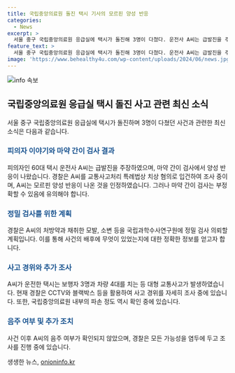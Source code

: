 ```yaml
---
title: 국립중앙의료원 돌진 택시 기사의 모르핀 양성 반응
categories:
  - News
excerpt: >
  서울 중구 국립중앙의료원 응급실에 택시가 돌진해 3명이 다쳤다. 운전사 A씨는 급발진을 주장하며 마약 간이 검사에서 양성 반응이 나왔다. 경찰은 A씨를 치상 혐의로 입건했고, 정밀 검사를 위해 국립과학수사연구원에 채취물을 의뢰할 예정이다. A씨의 택시는 응급실 벽면을 크게 파손시키며 사고를 일으켰고, 경찰은 CCTV와 블랙박스 등을 토대로 사고 경위를 조사 중이다.
feature_text: >
  서울 중구 국립중앙의료원 응급실에 택시가 돌진해 3명이 다쳤다. 운전사 A씨는 급발진을 주장하며 마약 간이 검사에서 양성 반응이 나왔다. 경찰은 A씨를 치상 혐의로 입건했고, 정밀 검사를 위해 국립과학수사연구원에 채취물을 의뢰할 예정이다. A씨의 택시는 응급실 벽면을 크게 파손시키며 사고를 일으켰고, 경찰은 CCTV와 블랙박스 등을 토대로 사고 경위를 조사 중이다.
image: 'https://www.behealthy4u.com/wp-content/uploads/2024/06/news.jpg'
---
```


<p><img src="https://www.behealthy4u.com/wp-content/uploads/2024/06/news.jpg" alt="info 속보" /></p>

<h2 data-ke-size="size26">국립중앙의료원 응급실 택시 돌진 사고 관련 최신 소식</h2>

<p data-ke-size="size16">서울 중구 국립중앙의료원 응급실에 택시가 돌진하며 3명이 다쳤던 사건과 관련한 최신 소식은 다음과 같습니다.</p>

<h3><b><span style="color: #1a5490;">피의자 이야기와 마약 간이 검사 결과</span></b></h3>

<p data-ke-size="size16">피의자인 60대 택시 운전사 A씨는 급발진을 주장하였으며, 마약 간이 검사에서 양성 반응이 나왔습니다. 경찰은 A씨를 교통사고처리 특례법상 치상 혐의로 입건하여 조사 중이며, A씨는 모르핀 양성 반응이 나온 것을 인정하였습니다. 그러나 마약 간이 검사는 부정확할 수 있음에 유의해야 합니다.</p>

<h3><b><span style="color: #1a5490;">정밀 검사를 위한 계획</span></b></h3>

<p data-ke-size="size16">경찰은 A씨의 처방약과 채취한 모발, 소변 등을 국립과학수사연구원에 정밀 검사 의뢰할 계획입니다. 이를 통해 사건의 배후에 무엇이 있었는지에 대한 정확한 정보를 얻고자 합니다.</p>

<h3><b><span style="color: #1a5490;">사고 경위와 추가 조사</span></b></h3>

<p data-ke-size="size16">A씨가 운전한 택시는 보행자 3명과 차량 4대를 치는 등 대형 교통사고가 발생하였습니다. 현재 경찰은 CCTV와 블랙박스 등을 활용하여 사고 경위를 자세히 조사 중에 있습니다. 또한, 국립중앙의료원 내부의 파손 정도 역시 확인 중에 있습니다.</p>

<h3><b><span style="color: #1a5490;">음주 여부 및 추가 조치</span></b></h3>

<p data-ke-size="size16">사건 이후 A씨의 음주 여부가 확인되지 않았으며, 경찰은 모든 가능성을 염두에 두고 조사를 진행 중에 있습니다. </p>
생생한 뉴스, <a href="https://onioninfo.kr" rel="dofollow">onioninfo.kr</a>


